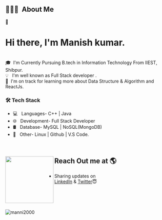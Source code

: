 


## 👨🏻‍💻 &nbsp;About Me


👨 &nbsp; <h1> Hi there, I'm Manish kumar.</h1>  
🎓 &nbsp;I'm Currently Pursuing B.tech in Information Technology From IIEST, Shibpur.\
💡 &nbsp; I'm well known as Full Stack developer .<br>
🌱 &nbsp;I'm on track for learning more about Data Structure & Algorithm and ReactJs.

<h3>🛠 Tech Stack</h3>

- 💻 &nbsp; Languages- C++ | Java
- 🌐 &nbsp; Development- Full Stack Developer
- 🛢 &nbsp; Database- MySQL | NoSQL(MongoDB)
- 🔧 &nbsp; Other- Linux | Github | V.S Code.

<br>

## Reach Out me at 🌎 <a href="https://www.linkedin.com/in/manish-kr-mandal/"><img align="left" width="150" height="146" src="https://cdn.dribbble.com/users/1876781/screenshots/6169542/web_character.gif?raw=true"></a>
- Sharing updates on <br><a href="https://www.linkedin.com/in/manish-kr-mandal/">LinkedIn</a> & <a href="https://twitter.com/Manishkr_Mandal">Twitter</a>😇
</br>
</br>

<br>
<p>&nbsp;<img align="left" src="https://github-readme-stats.vercel.app/api?username=manni2000&show_icons=true&locale=en" alt="manni2000" /></p>
